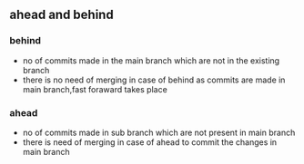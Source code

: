 ## ahead and behind

### behind
 - no of commits made in the main branch which are not in the existing branch
 - there is no need of merging in case of behind as commits are made in main branch,fast foraward takes place

 ### ahead
 - no of commits made in sub branch which are not present in main branch
 - there is need of merging in case of ahead to commit the changes in main branch 
